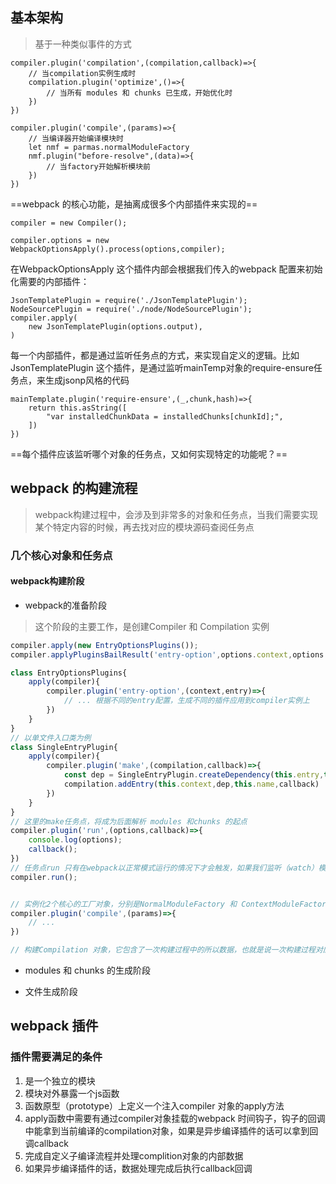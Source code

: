 ## 基本架构
> 基于一种类似事件的方式

```JS
compiler.plugin('compilation',(compilation,callback)=>{
    // 当compilation实例生成时
    compilation.plugin('optimize',()=>{
        // 当所有 modules 和 chunks 已生成，开始优化时
    })
})

compiler.plugin('compile',(params)=>{
    // 当编译器开始编译模块时
    let nmf = parmas.normalModuleFactory
    nmf.plugin("before-resolve",(data)=>{
        // 当factory开始解析模块前
    })
})
```

==webpack 的核心功能，是抽离成很多个内部插件来实现的==


```JS
compiler = new Compiler();

compiler.options = new WebpackOptionsApply().process(options,compiler);
```
在WebpackOptionsApply 这个插件内部会根据我们传入的webpack 配置来初始化需要的内部插件：

```JS
JsonTemplatePlugin = require('./JsonTemplatePlugin');
NodeSourcePlugin = require('./node/NodeSourcePlugin');
compiler.apply(
    new JsonTemplatePlugin(options.output),
)
```
每一个内部插件，都是通过监听任务点的方式，来实现自定义的逻辑。比如JsonTemplatePlugin 这个插件，是通过监听mainTemp对象的require-ensure任务点，来生成jsonp风格的代码

```JS
mainTemplate.plugin('require-ensure',(_,chunk,hash)=>{
    return this.asString([
        "var installedChunkData = installedChunks[chunkId];",
    ])
})
```

==每个插件应该监听哪个对象的任务点，又如何实现特定的功能呢？==

## webpack 的构建流程
> webpack构建过程中，会涉及到非常多的对象和任务点，当我们需要实现某个特定内容的时候，再去找对应的模块源码查阅任务点
### 几个核心对象和任务点

#### webpack构建阶段

- webpack的准备阶段
> 这个阶段的主要工作，是创建Compiler 和 Compilation 实例
```js
compiler.apply(new EntryOptionsPlugins());
compiler.applyPluginsBailResult('entry-option',options.context,options.entry); // 触发entry-option任务点

class EntryOptionsPlugins{
    apply(compiler){
        compiler.plugin('entry-option',(context,entry)=>{
            // ... 根据不同的entry配置，生成不同的插件应用到compiler实例上
        })
    }
}
// 以单文件入口类为例
class SingleEntryPlugin{
    apply(compiler){
        compiler.plugin('make',(compilation,callback)=>{
            const dep = SingleEntryPlugin.createDependency(this.entry,this.name);
            compilation.addEntry(this.context,dep,this.name,callback)
        })
    }
}
// 这里的make任务点，将成为后面解析 modules 和chunks 的起点
compiler.plugin('run',(options,callback)=>{
    console.log(options);
    callback();
})
// 任务点run 只有在webpack以正常模式运行的情况下才会触发，如果我们监听（watch）模式运行webpack，那么任务点run是不会触发的，但是会触发watch-run
compiler.run();


// 实例化2个核心的工厂对象，分别是NormalModuleFactory 和 ContextModuleFactory，这2个工厂会在任务点compile触发时传递过去
compiler.plugin('compile',(params)=>{
    // ...
})

// 构建Compilation 对象，它包含了一次构建过程中的所以数据，也就是说一次构建过程对应一个compilation实例。触发任务点compilation 和this-compilation
```
- modules 和 chunks 的生成阶段

- 文件生成阶段






## webpack 插件
### 插件需要满足的条件
1. 是一个独立的模块
2. 模块对外暴露一个js函数
3. 函数原型（prototype）上定义一个注入compiler 对象的apply方法
4. apply函数中需要有通过compiler对象挂载的webpack 时间钩子，钩子的回调中能拿到当前编译的compilation对象，如果是异步编译插件的话可以拿到回调callback
5. 完成自定义子编译流程并处理complition对象的内部数据
6. 如果异步编译插件的话，数据处理完成后执行callback回调